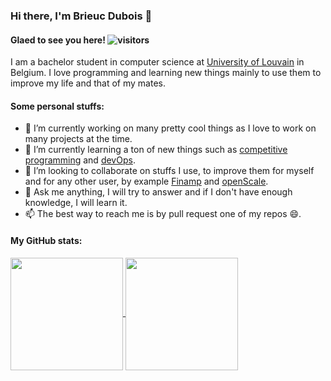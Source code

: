 ### Hi there, I'm Brieuc Dubois 👋

#### Glaed to see you here! ![visitors](https://visitor-badge.glitch.me/badge?page_id=BhasherBEL)

I am a bachelor student in computer science at [University of Louvain](https://github.com/uclouvain) in Belgium. I love programming and learning new things mainly to use them to improve my life and that of my mates.

#### Some personal stuffs:

- 🔭 I’m currently working on many pretty cool things as I love to work on many projects at the time.
- 🌱 I’m currently learning a ton of new things such as [competitive programming](https://github.com/BhasherBEL/competitive-programming) and [devOps](https://github.com/BhasherBEL/homelab).
- 👯 I’m looking to collaborate on stuffs I use, to improve them for myself and for any other user, by example [Finamp](https://github.com/jmshrv/finamp) and [openScale](https://github.com/oliexdev/openScale).
- 💬 Ask me anything, I will try to answer and if I don't have enough knowledge, I will learn it.
- 📫 The best way to reach me is by pull request one of my repos 😄.

#### My GitHub stats:

<a href="#">
<img align="center" height="180em" src="https://github-readme-stats.vercel.app/api?username=BhasherBEL&show_icons=true&include_all_commits=true&hide_border=true&&count_private=false" />
</a>
<a href="#">
<img align="center" height="180em" src="https://github-readme-stats.vercel.app/api/top-langs/?username=BhasherBEL&layout=compact&langs_count=8">
</a>
